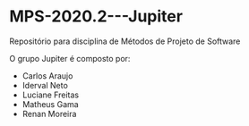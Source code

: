 # MPS-2020.2---Jupiter
Repositório para disciplina de Métodos de Projeto de Software

O grupo Jupiter é composto por:

- Carlos Araujo
- Iderval Neto
- Luciane Freitas
- Matheus Gama
- Renan Moreira